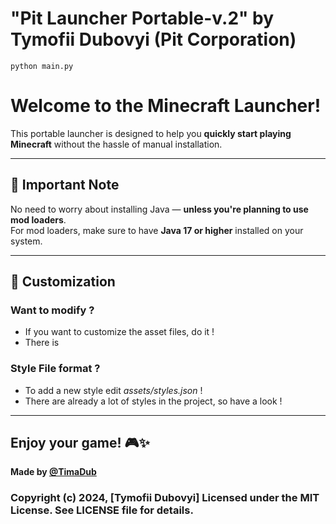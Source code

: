 # "Pit Launcher Portable-v.2" by Tymofii Dubovyi (Pit Corporation)

```commandline
python main.py
```

# Welcome to the Minecraft Launcher!

This portable launcher is designed to help you **quickly start playing Minecraft** without the hassle of manual installation.

---

## 🚨 Important Note

No need to worry about installing Java — **unless you're planning to use mod loaders**.  
For mod loaders, make sure to have **Java 17 or higher** installed on your system.

---

## 🎨 Customization

### Want to modify ?

- If you want to customize the asset files, do it !
- There is 

### Style File format ?

- To add a new style edit *assets/styles.json* !
- There are already a lot of styles in the project, so have a look ! 

---

## Enjoy your game! 🎮✨

**Made by [@TimaDub](https://github.com/TimaDub)**

### Copyright (c) 2024, [Tymofii Dubovyi] Licensed under the MIT License. See LICENSE file for details.

